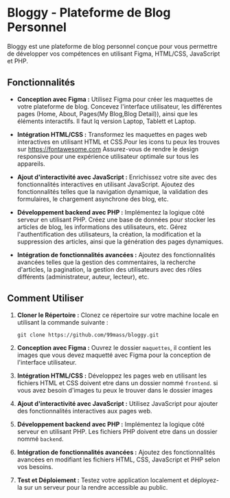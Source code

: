 # Bloggy - Plateforme de Blog Personnel

Bloggy est une plateforme de blog personnel conçue pour vous permettre de développer vos compétences en utilisant Figma, HTML/CSS, JavaScript et PHP.

## Fonctionnalités

- **Conception avec Figma :** Utilisez Figma pour créer les maquettes de votre plateforme de blog. Concevez l'interface utilisateur, les différentes pages (Home, About, Pages(My Blog,Blog Detail)), ainsi que les éléments interactifs.
Il faut lq version Laptop, Tablett et Laptop.
  
- **Intégration HTML/CSS :** Transformez les maquettes en pages web interactives en utilisant HTML et CSS.Pour les icons tu peux les trouves sur https://fontawesome.com Assurez-vous de rendre le design responsive pour une expérience utilisateur optimale sur tous les appareils.

- **Ajout d'interactivité avec JavaScript :** Enrichissez votre site avec des fonctionnalités interactives en utilisant JavaScript. Ajoutez des fonctionnalités telles que la navigation dynamique, la validation des formulaires, le chargement asynchrone des blog, etc.

- **Développement backend avec PHP :** Implémentez la logique côté serveur en utilisant PHP. Créez une base de données pour stocker les articles de blog, les informations des utilisateurs, etc. Gérez l'authentification des utilisateurs, la création, la modification et la suppression des articles, ainsi que la génération des pages dynamiques.

- **Intégration de fonctionnalités avancées :** Ajoutez des fonctionnalités avancées telles que la gestion des commentaires, la recherche d'articles, la pagination, la gestion des utilisateurs avec des rôles différents (administrateur, auteur, lecteur), etc.

## Comment Utiliser

1. **Cloner le Répertoire :** Clonez ce répertoire sur votre machine locale en utilisant la commande suivante :
   ```
   git clone https://github.com/99mass/bloggy.git
   ```

2. **Conception avec Figma :** Ouvrez le dossier `maquettes`, il contient les images que vous devez maquetté  avec Figma pour la conception de l'interface utilisateur.

3. **Intégration HTML/CSS :** Développez les pages web en utilisant les fichiers HTML et CSS doivent etre dans un dossier nommé `frontend`.
si vous avez besoin d'images tu peux le trouver dans le dossier images

4. **Ajout d'interactivité avec JavaScript :** Utilisez JavaScript pour ajouter des fonctionnalités interactives aux pages web.

5. **Développement backend avec PHP :** Implémentez la logique côté serveur en utilisant PHP. Les fichiers PHP doivent etre dans un dossier nommé `backend`.

6. **Intégration de fonctionnalités avancées :** Ajoutez des fonctionnalités avancées en modifiant les fichiers HTML, CSS, JavaScript et PHP selon vos besoins.

7. **Test et Déploiement :** Testez votre application localement et déployez-la sur un serveur pour la rendre accessible au public.

